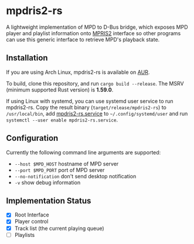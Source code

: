 # mpdris2-rs

A lightweight implementation of MPD to D-Bus bridge, which exposes MPD player and playlist information onto [MPRIS2](https://specifications.freedesktop.org/mpris-spec/latest/index.html) interface so other programs can use this generic interface to retrieve MPD's playback state.

## Installation
If you are using Arch Linux, mpdris2-rs is available on [AUR](https://aur.archlinux.org/packages/mpdris2-rs).

To build, clone this repository, and run `cargo build --release`. The MSRV (minimum supported Rust version) is **1.59.0**.

If using Linux with systemd, you can use systemd user service to run mpdris2-rs. Copy the result binary (`target/release/mpdris2-rs`) to `/usr/local/bin`, add [mpdris2-rs.service](misc/mpdris2-rs.service) to `~/.config/systemd/user` and run `systemctl --user enable mpdris2-rs.service`.

## Configuration
Currently the following command line arguments are supported:
- `--host $MPD_HOST` hostname of MPD server
- `--port $MPD_PORT` port of MPD server
- `--no-notification` don't send desktop notification
- `-v` show debug information

## Implementation Status
- [x] Root Interface
- [x] Player control
- [x] Track list (the current playing queue)
- [ ] Playlists

